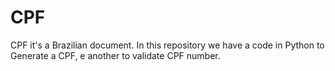 # CPF
CPF it's a Brazilian document. In this repository we have a code in Python to Generate a CPF, e another to validate CPF number.

